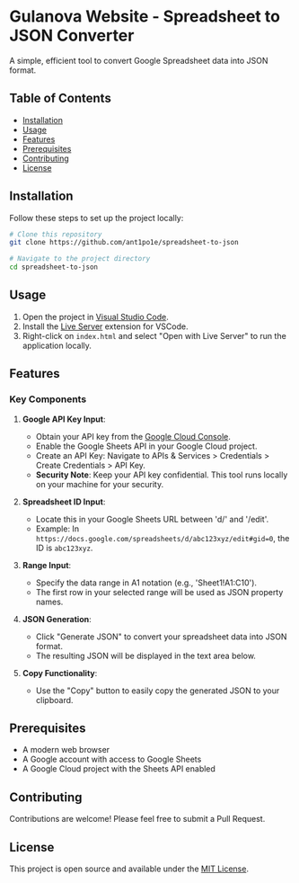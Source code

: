 # Gulanova Website - Spreadsheet to JSON Converter

A simple, efficient tool to convert Google Spreadsheet data into JSON format.

## Table of Contents
- [Installation](#installation)
- [Usage](#usage)
- [Features](#features)
- [Prerequisites](#prerequisites)
- [Contributing](#contributing)
- [License](#license)

## Installation

Follow these steps to set up the project locally:

```bash
# Clone this repository
git clone https://github.com/ant1po1e/spreadsheet-to-json

# Navigate to the project directory
cd spreadsheet-to-json
```

## Usage

1. Open the project in [Visual Studio Code](https://code.visualstudio.com).
2. Install the [Live Server](https://marketplace.visualstudio.com/items?itemName=ritwickdey.LiveServer) extension for VSCode.
3. Right-click on `index.html` and select "Open with Live Server" to run the application locally.

## Features

### Key Components

1. **Google API Key Input**: 
   - Obtain your API key from the [Google Cloud Console](https://console.cloud.google.com).
   - Enable the Google Sheets API in your Google Cloud project.
   - Create an API Key: Navigate to APIs & Services > Credentials > Create Credentials > API Key.
   - **Security Note**: Keep your API key confidential. This tool runs locally on your machine for your security.

2. **Spreadsheet ID Input**:
   - Locate this in your Google Sheets URL between 'd/' and '/edit'.
   - Example: In `https://docs.google.com/spreadsheets/d/abc123xyz/edit#gid=0`, the ID is `abc123xyz`.

3. **Range Input**:
   - Specify the data range in A1 notation (e.g., 'Sheet1!A1:C10').
   - The first row in your selected range will be used as JSON property names.

4. **JSON Generation**:
   - Click "Generate JSON" to convert your spreadsheet data into JSON format.
   - The resulting JSON will be displayed in the text area below.

5. **Copy Functionality**:
   - Use the "Copy" button to easily copy the generated JSON to your clipboard.

## Prerequisites

- A modern web browser
- A Google account with access to Google Sheets
- A Google Cloud project with the Sheets API enabled

## Contributing

Contributions are welcome! Please feel free to submit a Pull Request.

## License

This project is open source and available under the [MIT License](LICENSE).